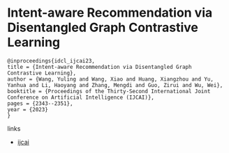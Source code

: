 # Intent-aware Recommendation via Disentangled Graph Contrastive Learning

```
@inproceedings{idcl_ijcai23,
title = {Intent-aware Recommendation via Disentangled Graph Contrastive Learning},
author = {Wang, Yuling and Wang, Xiao and Huang, Xiangzhou and Yu, Yanhua and Li, Haoyang and Zhang, Mengdi and Guo, Zirui and Wu, Wei},
booktitle = {Proceedings of the Thirty-Second International Joint Conference on Artificial Intelligence (IJCAI)},
pages = {2343--2351},
year = {2023}
}
```

links
- [ijcai](https://www.ijcai.org/proceedings/2023/260)

